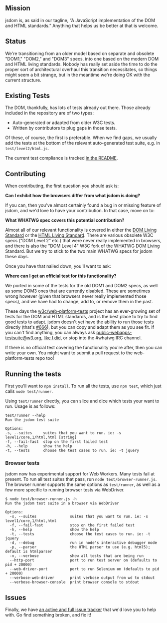 ## Mission

jsdom is, as said in our tagline, “A JavaScript implementation of the DOM and HTML standards.” Anything that helps us be better at that is welcome.

## Status

We're transitioning from an older model based on separate and obsolete "DOM1," "DOM2," and "DOM3" specs, into one based on the modern DOM and HTML living standards. Nobody has really set aside the time to do the proper sort of architectural overhaul this transition necessitates, so things might seem a bit strange, but in the meantime we're doing OK with the current structure.

## Existing Tests

The DOM, thankfully, has lots of tests already out there. Those already included in the repository are of two types:

* Auto-generated or adapted from older W3C tests.
* Written by contributors to plug gaps in those tests.

Of these, of course, the first is preferable. When we find gaps, we usually add the tests at the bottom of the relevant auto-generated test suite, e.g. in `test/level2/html.js`.

The current test compliance is tracked [in the README](https://github.com/tmpvar/jsdom#test-compliance).

## Contributing

When contributing, the first question you should ask is:

**Can I exhibit how the browsers differ from what jsdom is doing?**

If you can, then you've almost certainly found a bug in or missing feature of jsdom, and we'd love to have your contribution. In that case, move on to:

**What WHATWG spec covers this potential contribution?**

Almost all of our relevant functionality is covered in either the [DOM Living Standard](http://dom.spec.whatwg.org/) or the [HTML Living Standard](http://www.whatwg.org/specs/web-apps/current-work/). There are various obsolete W3C specs ("DOM Level 2" etc.) that were never really implemented in browsers, and there is also the "DOM Level 4" W3C fork of the WHATWG DOM Living Standard. But we try to stick to the two main WHATWG specs for jsdom these days.

Once you have that nailed down, you'll want to ask:

**Where can I get an official test for this functionality?**

We ported in some of the tests for the old DOM1 and DOM2 specs, as well as some DOM3 ones that are currently disabled. These are sometimes wrong however (given that browsers never really implemented those specs), and we have had to change, add to, or remove them in the past.

These days the [w3c/web-platform-tests](https://github.com/w3c/web-platform-tests) project has an ever-growing set of tests for the DOM and HTML standards, and is the best place to try to find good tests to adapt. jsdom doesn't yet have the ability to run those tests directly (that's [#666](https://github.com/tmpvar/jsdom/issues/666)), but you can copy and adapt them as you see fit. If you can't find anything, you can always ask [public-webapps-testsuite@w3.org](mailto:public-webapps-testsuite@w3.org), [like I did](http://lists.w3.org/Archives/Public/public-webapps-testsuite/2012Aug/0001.html), or stop into the #whatwg IRC channel.

If there is no official test covering the functionality you're after, then you can write your own. You might want to submit a pull request to the web-platform-tests repo too!

## Running the tests

First you'll want to `npm install`. To run all the tests, use `npm test`, which just calls `node test/runner`.

Using `test/runner` directly, you can slice and dice which tests your want to run. Usage is as follows:

```
test/runner --help
Run the jsdom test suite

Options:
-s, --suites     suites that you want to run. ie: -s level1/core,1/html,html [string]
-f, --fail-fast  stop on the first failed test
-h, --help       show the help
-t, --tests      choose the test cases to run. ie: -t jquery
```

### Browser tests

jsdom now has experimental support for Web Workers. Many tests fail at present. To run all test suites that pass, run `node test/browser-runner.js`. The browser runner supports the same options as `test/runner`, as well as a few more specific to running browser tests via WebDriver.

```
$ node test/browser-runner.js -h
Run the jsdom test suite in a browser via WebDriver

Options:
  -s, --suites               suites that you want to run. ie: -s level1/core,1/html,html
  -f, --fail-fast            stop on the first failed test
  -h, --help                 show the help
  -t, --tests                choose the test cases to run. ie: -t jquery
  -d, --debug                run in node's interactive debugger mode
  -p, --parser               the HTML parser to use (e.g. html5); default is htmlparser
  -v, --verbose              show all tests that are being run
  --http-port                port to run test server on (defaults to pid + 20000)
  --web-driver-port          port to run Selenium on (defaults to pid + 20000)
  --verbose-web-driver       print verbose output from wd to stdout
  --verbose-browser-console  print browser console to stdout
```

## Issues

Finally, we have [an active and full issue tracker](https://github.com/tmpvar/jsdom/issues) that we'd love you to help with. Go find something broken, and fix it!
